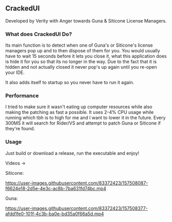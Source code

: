 ## CrackedUI
Developed by Verity with Anger towards Guna & Siticone License Managers.

### What does CrackedUI Do?

Its main function is to detect when one of Guna's or Siticone's license managers pop up and to then dispose of them for you.
You would usually have to wait 15 seconds before it lets you close it, what this application does is hide it for you so that its no longer in the way.
Due to the fact that it is hidden and not actually closed it never pop's up again until you re-open your IDE.

It also adds itself to startup so you never have to run it again.

### Performance

I tried to make sure it wasn't eating up computer resources while also making the patching as fast a possible.
It uses 2-4% CPU usage while running which tbh is to high for me and I want to lower it in the future.
Every 300MS it will search for Rider/VS and attempt to patch Guna or Siticone if they're found.

### Usage

Just build or download a release, run the executable and enjoy!

Videos ->

Siticone:

https://user-images.githubusercontent.com/83372423/157508087-f6624e18-2d5e-4e3c-ac8b-7ba631fd74bc.mp4

Guna:

https://user-images.githubusercontent.com/83372423/157508377-afdd1fe0-101f-4c3b-ba0e-bd35a0f66a5d.mp4
